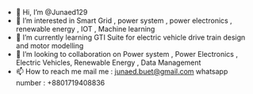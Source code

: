 - 👋 Hi, I’m @Junaed129
- 👀 I’m interested in Smart Grid , power system , power electronics , renewable energy , IOT , Machine learning
- 🌱 I’m currently learning GTI Suite for electric vehicle drive train design and motor modelling
- 💞️ I’m looking to collaboration on Power system , Power Electronics , Electric Vehicles, Renewable Energy , Data Management
- 📫 How to reach me mail me : junaed.buet@gmail.com  whatsapp number : +8801719408836


<!---
Junaed129/Junaed129 is a ✨ special ✨ repository because its `README.md` (this file) appears on your GitHub profile.
You can click the Preview link to take a look at your changes.
--->
